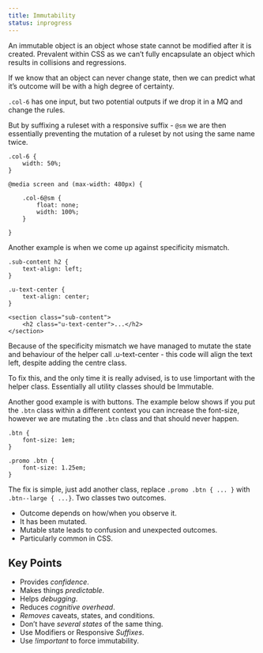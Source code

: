```yaml
---
title: Immutability
status: inprogress
---
```


An immutable object is an object whose state cannot be modified after it is created. Prevalent within CSS as we can’t fully encapsulate an object which results in collisions and regressions.

If we know that an object can never change state, then we can predict what it’s outcome will be with a high degree of certainty.

`.col-6` has one input, but two potential outputs if we drop it in a MQ and change the rules.

But by suffixing a ruleset with a responsive suffix - `@sm` we are then essentially preventing the mutation of a ruleset by not using the same name twice.

```
.col-6 {
    width: 50%;
}

@media screen and (max-width: 480px) {

    .col-6@sm {
        float: none;
        width: 100%;
    }

}
```

Another example is when we come up against specificity mismatch.

```
.sub-content h2 {
    text-align: left;
}

.u-text-center {
    text-align: center;
}

<section class="sub-content">
    <h2 class="u-text-center">...</h2>
</section>
```

Because of the specificity mismatch we have managed to mutate the state and behaviour of the helper call .u-text-center - this code will align the text left, despite adding the centre class.

To fix this, and the only time it is really advised, is to use !important with the helper class. Essentially all utility classes should be Immutable.

Another good example is with buttons. The example below shows if you put the `.btn` class within a different context you can increase the font-size, however we are mutating the `.btn` class and that should never happen.

```
.btn {
    font-size: 1em;
}

.promo .btn {
    font-size: 1.25em;
}
```

The fix is simple, just add another class, replace `.promo .btn { ... }` with `.btn--large { ...}`. Two classes two outcomes.

* Outcome depends on how/when you observe it.
* It has been mutated.
* Mutable state leads to confusion and unexpected outcomes.
* Particularly common in CSS.

## Key Points

* Provides _confidence_.
* Makes things _predictable_.
* Helps _debugging_.
* Reduces _cognitive overhead_.
* _Removes_ caveats, states, and conditions.
* Don’t have _several states_ of the same thing.
* Use Modifiers or Responsive _Suffixes_.
* Use _!important_ to force immutability.
